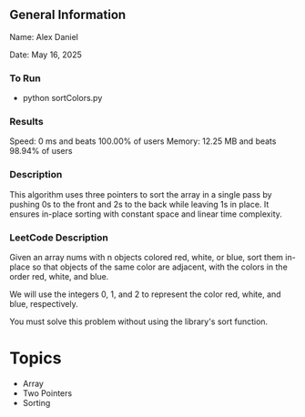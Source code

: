 ## General Information
Name: Alex Daniel

Date: May 16, 2025

### To Run
- python sortColors.py

### Results
Speed: 0 ms and beats 100.00% of users
Memory: 12.25 MB and beats 98.94% of users

### Description
This algorithm uses three pointers to sort the array in a single pass by pushing 0s to the front and 2s to the back while leaving 1s in place. It ensures in-place sorting with constant space and linear time complexity.

### LeetCode Description
Given an array nums with n objects colored red, white, or blue, sort them in-place so that objects of the same color are adjacent, with the colors in the order red, white, and blue.

We will use the integers 0, 1, and 2 to represent the color red, white, and blue, respectively.

You must solve this problem without using the library's sort function.

# Topics
- Array
- Two Pointers
- Sorting
